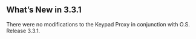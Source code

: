## What’s New in 3.3.1

There were no modifications to the Keypad Proxy in conjunction with O.S. Release 3.3.1.
